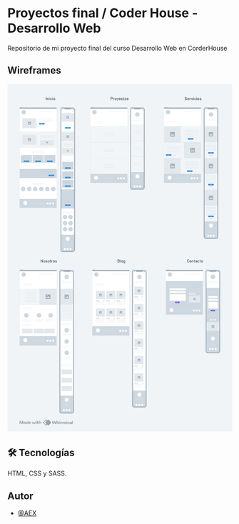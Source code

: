 
# Proyectos final / Coder House - Desarrollo Web

Repositorio de mi proyecto final del curso Desarrollo Web en CorderHouse

## Wireframes

![](./wireframes/pre-entrega1_antonio-estrella_wriframes.png)

## 🛠 Tecnologías
HTML, CSS y SASS.

## Autor

- [@AEX](https://www.github.com/dev-aex)
